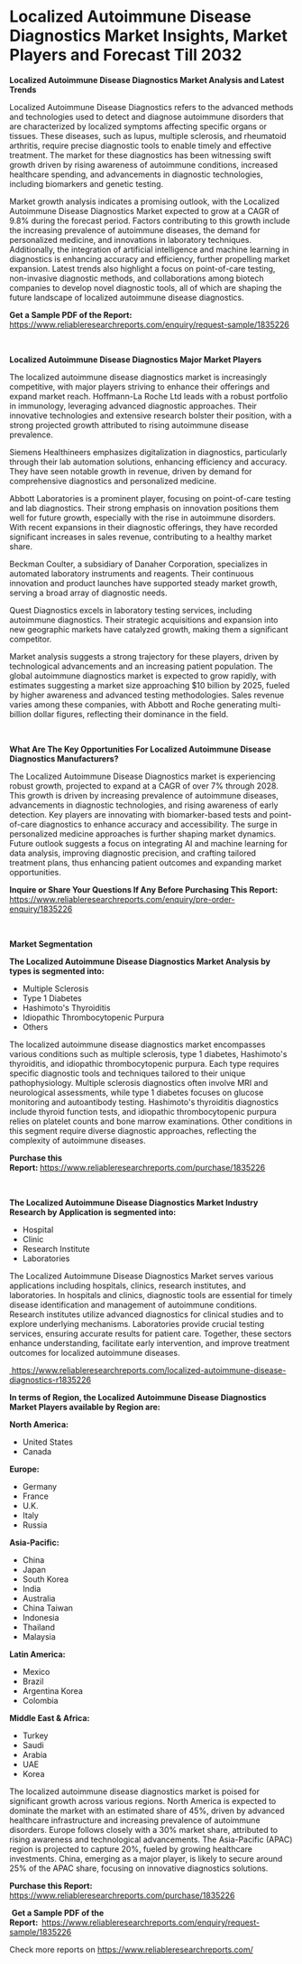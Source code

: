 <p><h1>Localized Autoimmune Disease Diagnostics Market Insights, Market Players and Forecast Till 2032</h1></p><p><strong>Localized Autoimmune Disease Diagnostics Market Analysis and Latest Trends</strong></p>
<p><p>Localized Autoimmune Disease Diagnostics refers to the advanced methods and technologies used to detect and diagnose autoimmune disorders that are characterized by localized symptoms affecting specific organs or tissues. These diseases, such as lupus, multiple sclerosis, and rheumatoid arthritis, require precise diagnostic tools to enable timely and effective treatment. The market for these diagnostics has been witnessing swift growth driven by rising awareness of autoimmune conditions, increased healthcare spending, and advancements in diagnostic technologies, including biomarkers and genetic testing.</p><p>Market growth analysis indicates a promising outlook, with the Localized Autoimmune Disease Diagnostics Market expected to grow at a CAGR of 9.8% during the forecast period. Factors contributing to this growth include the increasing prevalence of autoimmune diseases, the demand for personalized medicine, and innovations in laboratory techniques. Additionally, the integration of artificial intelligence and machine learning in diagnostics is enhancing accuracy and efficiency, further propelling market expansion. Latest trends also highlight a focus on point-of-care testing, non-invasive diagnostic methods, and collaborations among biotech companies to develop novel diagnostic tools, all of which are shaping the future landscape of localized autoimmune disease diagnostics.</p></p>
<p><strong>Get a Sample PDF of the Report:&nbsp;</strong> <a href="https://www.reliableresearchreports.com/enquiry/request-sample/1835226?utm_campaign=3002&utm_medium=2&utm_source=Github&utm_content=ia&utm_term=26032025&utm_id=localized-autoimmune-disease-diagnostics">https://www.reliableresearchreports.com/enquiry/request-sample/1835226</a></p>
<p>&nbsp;</p>
<p><strong>Localized Autoimmune Disease Diagnostics Major Market Players</strong></p>
<p><p>The localized autoimmune disease diagnostics market is increasingly competitive, with major players striving to enhance their offerings and expand market reach. Hoffmann-La Roche Ltd leads with a robust portfolio in immunology, leveraging advanced diagnostic approaches. Their innovative technologies and extensive research bolster their position, with a strong projected growth attributed to rising autoimmune disease prevalence.</p><p>Siemens Healthineers emphasizes digitalization in diagnostics, particularly through their lab automation solutions, enhancing efficiency and accuracy. They have seen notable growth in revenue, driven by demand for comprehensive diagnostics and personalized medicine.</p><p>Abbott Laboratories is a prominent player, focusing on point-of-care testing and lab diagnostics. Their strong emphasis on innovation positions them well for future growth, especially with the rise in autoimmune disorders. With recent expansions in their diagnostic offerings, they have recorded significant increases in sales revenue, contributing to a healthy market share.</p><p>Beckman Coulter, a subsidiary of Danaher Corporation, specializes in automated laboratory instruments and reagents. Their continuous innovation and product launches have supported steady market growth, serving a broad array of diagnostic needs.</p><p>Quest Diagnostics excels in laboratory testing services, including autoimmune diagnostics. Their strategic acquisitions and expansion into new geographic markets have catalyzed growth, making them a significant competitor.</p><p>Market analysis suggests a strong trajectory for these players, driven by technological advancements and an increasing patient population. The global autoimmune diagnostics market is expected to grow rapidly, with estimates suggesting a market size approaching $10 billion by 2025, fueled by higher awareness and advanced testing methodologies. Sales revenue varies among these companies, with Abbott and Roche generating multi-billion dollar figures, reflecting their dominance in the field.</p></p>
<p>&nbsp;</p>
<p><strong>What Are The Key Opportunities For Localized Autoimmune Disease Diagnostics Manufacturers?</strong></p>
<p><p>The Localized Autoimmune Disease Diagnostics market is experiencing robust growth, projected to expand at a CAGR of over 7% through 2028. This growth is driven by increasing prevalence of autoimmune diseases, advancements in diagnostic technologies, and rising awareness of early detection. Key players are innovating with biomarker-based tests and point-of-care diagnostics to enhance accuracy and accessibility. The surge in personalized medicine approaches is further shaping market dynamics. Future outlook suggests a focus on integrating AI and machine learning for data analysis, improving diagnostic precision, and crafting tailored treatment plans, thus enhancing patient outcomes and expanding market opportunities.</p></p>
<p><strong>Inquire or Share Your Questions If Any Before Purchasing This Report:</strong> <a href="https://www.reliableresearchreports.com/enquiry/pre-order-enquiry/1835226?utm_campaign=3002&utm_medium=2&utm_source=Github&utm_content=ia&utm_term=26032025&utm_id=localized-autoimmune-disease-diagnostics">https://www.reliableresearchreports.com/enquiry/pre-order-enquiry/1835226</a></p>
<p>&nbsp;</p>
<p><strong>Market Segmentation</strong></p>
<p><strong>The Localized Autoimmune Disease Diagnostics Market Analysis by types is segmented into:</strong></p>
<p><ul><li>Multiple Sclerosis</li><li>Type 1 Diabetes</li><li>Hashimoto's Thyroiditis</li><li>Idiopathic Thrombocytopenic Purpura</li><li>Others</li></ul></p>
<p><p>The localized autoimmune disease diagnostics market encompasses various conditions such as multiple sclerosis, type 1 diabetes, Hashimoto's thyroiditis, and idiopathic thrombocytopenic purpura. Each type requires specific diagnostic tools and techniques tailored to their unique pathophysiology. Multiple sclerosis diagnostics often involve MRI and neurological assessments, while type 1 diabetes focuses on glucose monitoring and autoantibody testing. Hashimoto's thyroiditis diagnostics include thyroid function tests, and idiopathic thrombocytopenic purpura relies on platelet counts and bone marrow examinations. Other conditions in this segment require diverse diagnostic approaches, reflecting the complexity of autoimmune diseases.</p></p>
<p><strong>Purchase this Report:&nbsp;</strong><a href="https://www.reliableresearchreports.com/purchase/1835226?utm_campaign=3002&utm_medium=2&utm_source=Github&utm_content=ia&utm_term=26032025&utm_id=localized-autoimmune-disease-diagnostics">https://www.reliableresearchreports.com/purchase/1835226</a></p>
<p>&nbsp;</p>
<p><strong>The Localized Autoimmune Disease Diagnostics Market Industry Research by Application is segmented into:</strong></p>
<p><ul><li>Hospital</li><li>Clinic</li><li>Research Institute</li><li>Laboratories</li></ul></p>
<p><p>The Localized Autoimmune Disease Diagnostics Market serves various applications including hospitals, clinics, research institutes, and laboratories. In hospitals and clinics, diagnostic tools are essential for timely disease identification and management of autoimmune conditions. Research institutes utilize advanced diagnostics for clinical studies and to explore underlying mechanisms. Laboratories provide crucial testing services, ensuring accurate results for patient care. Together, these sectors enhance understanding, facilitate early intervention, and improve treatment outcomes for localized autoimmune diseases.</p></p>
<p><a href="https://www.reliableresearchreports.com/localized-autoimmune-disease-diagnostics-r1835226?utm_campaign=3002&utm_medium=2&utm_source=Github&utm_content=ia&utm_term=26032025&utm_id=localized-autoimmune-disease-diagnostics">&nbsp;https://www.reliableresearchreports.com/localized-autoimmune-disease-diagnostics-r1835226</a></p>
<p><strong>In terms of Region, the Localized Autoimmune Disease Diagnostics Market Players available by Region are:</strong></p>
<p>
    <p> <strong> North America: </strong>
        <ul>
            <li>United States</li>
            <li>Canada</li>
        </ul>
        </p> 
    <p> <strong> Europe: </strong>
        <ul>
            <li>Germany</li>
            <li>France</li>
            <li>U.K.</li>
            <li>Italy</li>
            <li>Russia</li>
        </ul>
        </p> 
    <p> <strong> Asia-Pacific: </strong>
        <ul>
            <li>China</li>
            <li>Japan</li>
            <li>South Korea</li>
            <li>India</li>
            <li>Australia</li>
            <li>China Taiwan</li>
            <li>Indonesia</li>
            <li>Thailand</li>
            <li>Malaysia</li>
        </ul>
        </p> 
    <p> <strong> Latin America: </strong>
        <ul>
            <li>Mexico</li>
            <li>Brazil</li>
            <li>Argentina Korea</li>
            <li>Colombia</li>
        </ul>
        </p> 
    <p> <strong> Middle East & Africa: </strong>
        <ul>
            <li>Turkey</li>
            <li>Saudi</li>
            <li>Arabia</li>
            <li>UAE</li>
            <li>Korea</li>
        </ul>
    </p>
    </p>
<p><p>The localized autoimmune disease diagnostics market is poised for significant growth across various regions. North America is expected to dominate the market with an estimated share of 45%, driven by advanced healthcare infrastructure and increasing prevalence of autoimmune disorders. Europe follows closely with a 30% market share, attributed to rising awareness and technological advancements. The Asia-Pacific (APAC) region is projected to capture 20%, fueled by growing healthcare investments. China, emerging as a major player, is likely to secure around 25% of the APAC share, focusing on innovative diagnostics solutions.</p></p>
<p><strong>Purchase this Report: </strong><a href="https://www.reliableresearchreports.com/purchase/1835226?utm_campaign=3002&utm_medium=2&utm_source=Github&utm_content=ia&utm_term=26032025&utm_id=localized-autoimmune-disease-diagnostics">https://www.reliableresearchreports.com/purchase/1835226</a></p>
<p>&nbsp;<strong>Get a Sample PDF of the Report:&nbsp;&nbsp;</strong><a href="https://www.reliableresearchreports.com/enquiry/request-sample/1835226?utm_campaign=3002&utm_medium=2&utm_source=Github&utm_content=ia&utm_term=26032025&utm_id=localized-autoimmune-disease-diagnostics">https://www.reliableresearchreports.com/enquiry/request-sample/1835226</a></p>
<p><strong></strong></p>
<p>Check more reports on <a href="https://www.reliableresearchreports.com/?utm_campaign=3002&utm_medium=2&utm_source=Github&utm_content=ia&utm_term=26032025&utm_id=localized-autoimmune-disease-diagnostics">https://www.reliableresearchreports.com/</a></p>